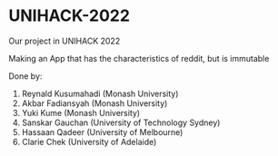 # UNIHACK-2022
Our project in UNIHACK 2022

Making an App that has the characteristics of reddit, but is immutable

Done by:
1. Reynald Kusumahadi   (Monash University)
2. Akbar Fadiansyah     (Monash University)
3. Yuki Kume            (Monash University)
4. Sanskar Gauchan      (University of Technology Sydney)
5. Hassaan Qadeer       (University of Melbourne)
6. Clarie Chek          (University of Adelaide)

